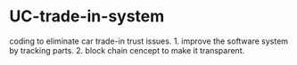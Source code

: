 # UC-trade-in-system
coding to eliminate car trade-in trust issues. 1. improve the software system by tracking parts. 2. block chain cencept to make it transparent. 
